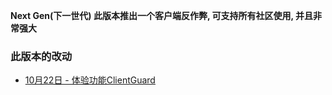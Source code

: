 **Next Gen(下一世代) 此版本推出一个客户端反作弊, 可支持所有社区使用, 并且非常强大** 
  
### 此版本的改动
* [10月22日 - 体验功能ClientGuard](10-22)  
